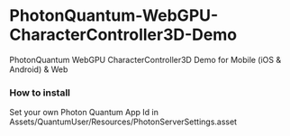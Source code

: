 # PhotonQuantum-WebGPU-CharacterController3D-Demo
PhotonQuantum WebGPU CharacterController3D Demo for Mobile (iOS &amp; Android) &amp; Web

### How to install
Set your own Photon Quantum App Id in Assets/QuantumUser/Resources/PhotonServerSettings.asset